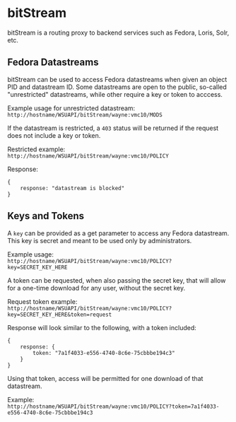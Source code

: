 # bitStream

bitStream is a routing proxy to backend services such as Fedora, Loris, Solr, etc.

## Fedora Datastreams
bitStream can be used to access Fedora datastreams when given an object PID and datastream ID.  Some datastreams are open to the public, so-called "unrestricted" datastreams, while other require a key or token to acccess.

Example usage for unrestricted datastream:<br>
`http://hostname/WSUAPI/bitStream/wayne:vmc10/MODS`

If the datastream is restricted, a `403` status will be returned if the request does not include a key or token.

Restricted example:<br>
`http://hostname/WSUAPI/bitStream/wayne:vmc10/POLICY`

Response:
<pre><code>{
    response: "datastream is blocked"
}
</code></pre>

## Keys and Tokens

A `key` can be provided as a get parameter to access any Fedora datastream.  This key is secret and meant to be used only by administrators.

Example usage:<br>
`http://hostname/WSUAPI/bitStream/wayne:vmc10/POLICY?key=SECRET_KEY_HERE`

A token can be requested, when also passing the secret key, that will allow for a one-time download for any user, without the secret key.

Request token example:<br>
`http://hostname/WSUAPI/bitStream/wayne:vmc10/POLICY?key=SECRET_KEY_HERE&token=request`

Response will look similar to the following, with a token included:<br>
<pre><code>{
    response: {
        token: "7a1f4033-e556-4740-8c6e-75cbbbe194c3"
    }
}</code></pre>

Using that token, access will be permitted for one download of that datastream.

Example:<br>
`http://hostname/WSUAPI/bitStream/wayne:vmc10/POLICY?token=7a1f4033-e556-4740-8c6e-75cbbbe194c3`


